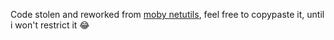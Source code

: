 Code stolen and reworked from [moby netutils](https://github.com/moby/libnetwork/tree/master/resolvconf), feel free to copypaste it, until i won't restrict it 😂
